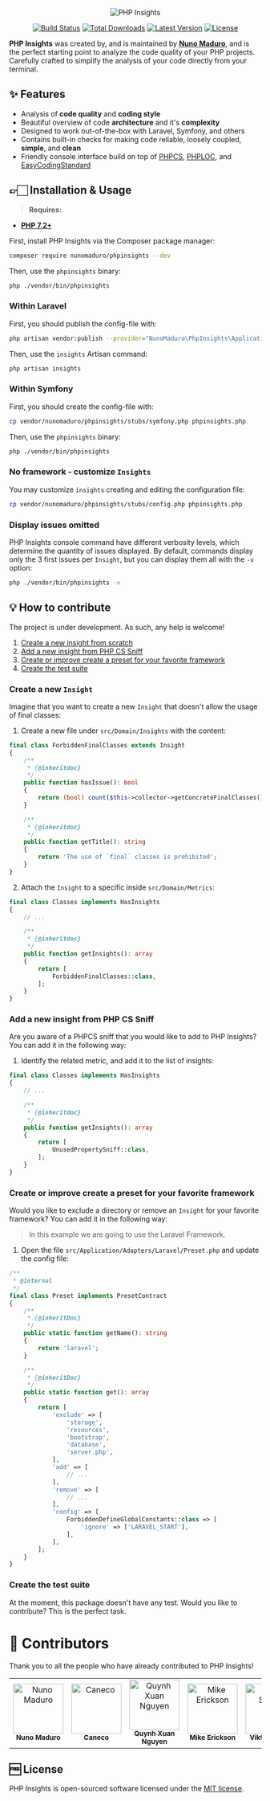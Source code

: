 <p align="center">

  <img alt="PHP Insights" src="https://raw.githubusercontent.com/nunomaduro/phpinsights/master/docs/banner.png" >

  <p align="center">
    <a href="https://travis-ci.org/nunomaduro/phpinsights"><img src="https://img.shields.io/travis/nunomaduro/phpinsights/master.svg" alt="Build Status"></a>
    <a href="https://packagist.org/packages/nunomaduro/phpinsights"><img src="https://poser.pugx.org/nunomaduro/phpinsights/d/total.svg" alt="Total Downloads"></a>
    <a href="https://packagist.org/packages/nunomaduro/phpinsights"><img src="https://poser.pugx.org/nunomaduro/phpinsights/v/stable.svg" alt="Latest Version"></a>
    <a href="https://packagist.org/packages/nunomaduro/phpinsights"><img src="https://poser.pugx.org/nunomaduro/phpinsights/license.svg" alt="License"></a>
  </p>
</p>


**PHP Insights** was created by, and is maintained by **[Nuno Maduro](https://github.com/nunomaduro)**, and is the perfect starting point to analyze the code quality of your PHP projects.
Carefully crafted to simplify the analysis of your code directly from your terminal.

## ✨ Features

- Analysis of **code quality** and **coding style**
- Beautiful overview of code **architecture** and it's **complexity**
- Designed to work out-of-the-box with Laravel, Symfony, and others
- Contains built-in checks for making code reliable, loosely coupled, **simple**, and **clean**
- Friendly console interface build on top of [PHPCS](https://github.com/squizlabs/PHP_CodeSniffer), [PHPLOC](https://github.com/sebastianbergmann/phploc), and [EasyCodingStandard](https://github.com/Symplify/EasyCodingStandard)

## 👉🏻 Installation & Usage

> **Requires:**
- **[PHP 7.2+](https://php.net/releases/)**

First, install PHP Insights via the Composer package manager:
```bash
composer require nunomaduro/phpinsights --dev
```

Then, use the `phpinsights` binary:
```bash
php ./vendor/bin/phpinsights
```

### Within Laravel

First, you should publish the config-file with:
```bash
php artisan vendor:publish --provider="NunoMaduro\PhpInsights\Application\Adapters\Laravel\InsightsServiceProvider"
```

Then, use the `insights` Artisan command:
```bash
php artisan insights
```

### Within Symfony

First, you should create the config-file with:
```bash
cp vendor/nunomaduro/phpinsights/stubs/symfony.php phpinsights.php
```

Then, use the `phpinsights` binary:
```bash
php ./vendor/bin/phpinsights
```

### No framework - customize `Insights` 

You may customize `insights` creating and editing the configuration file:
```bash
cp vendor/nunomaduro/phpinsights/stubs/config.php phpinsights.php
```

### Display issues omitted

PHP Insights console command have different verbosity levels, which determine the quantity of issues displayed. By default, commands display only the 3 first issues per `Insight`, but you can display them all with the `-v` option:
```bash
php ./vendor/bin/phpinsights -v
```

## 💡 How to contribute

The project is under development. As such, any help is welcome!

1. [Create a new insight from scratch](#create-a-new-insight)
2. [Add a new insight from PHP CS Sniff](#add-a-new-insight-from-php-cs-sniff)
3. [Create or improve create a preset for your favorite framework](#create-or-improve-create-a-preset-for-your-favorite-framework)
4. [Create the test suite](#create-the-test-suite)

### Create a new `Insight`

Imagine that you want to create a new `Insight` that doesn't allow the usage of final classes:

1. Create a new file under `src/Domain/Insights` with the content:

```php
final class ForbiddenFinalClasses extends Insight
{
    /**
     * {@inheritdoc}
     */
    public function hasIssue(): bool
    {
        return (bool) count($this->collector->getConcreteFinalClasses());
    }

    /**
     * {@inheritdoc}
     */
    public function getTitle(): string
    {
        return 'The use of `final` classes is prohibited';
    }
}
```

2. Attach the `Insight` to a specific inside `src/Domain/Metrics`:

```php
final class Classes implements HasInsights
{
    // ...

    /**
     * {@inheritdoc}
     */
    public function getInsights(): array
    {
        return [
            ForbiddenFinalClasses::class,
        ];
    }
}
```

### Add a new insight from PHP CS Sniff

Are you aware of a PHPCS sniff that you would like to add to PHP Insights? You can add it in the following way:

1. Identify the related metric, and add it to the list of insights:

```php
final class Classes implements HasInsights
{
    // ...

    /**
     * {@inheritdoc}
     */
    public function getInsights(): array
    {
        return [
            UnusedPropertySniff::class,
        ];
    }
}
```

### Create or improve create a preset for your favorite framework

Would you like to exclude a directory or remove an `Insight` for your favorite framework? You can add it in the following way:

> In this example we are going to use the Laravel Framework.

1. Open the file `src/Application/Adapters/Laravel/Preset.php` and update the config file:

```php
/**
 * @internal
 */
final class Preset implements PresetContract
{
    /**
     * {@inheritDoc}
     */
    public static function getName(): string
    {
        return 'laravel';
    }

    /**
     * {@inheritDoc}
     */
    public static function get(): array
    {
        return [
            'exclude' => [
                'storage',
                'resources',
                'bootstrap',
                'database',
                'server.php',
            ],
            'add' => [
                // ...
            ],
            'remove' => [
                // ...
            ],
            'config' => [
                ForbiddenDefineGlobalConstants::class => [
                    'ignore' => ['LARAVEL_START'],
                ],
            ],
        ];
    }
}
```

### Create the test suite

At the moment, this package doesn't have any test. Would you like to contribute? This is the perfect task.

# 👏 Contributors

Thank you to all the people who have already contributed to PHP Insights!

<!-- ALL-CONTRIBUTORS-LIST:START - Do not remove or modify this section -->
<!-- prettier-ignore -->
<table><tr><td align="center"><a href="https://nunomaduro.com"><img src="https://avatars2.githubusercontent.com/u/5457236?v=4" width="100px;" alt="Nuno Maduro"/><br /><sub><b>Nuno Maduro</b></sub></a><br /></td><td align="center"><a href="https://github.com/caneco"><img src="https://avatars0.githubusercontent.com/u/502041?v=4" width="100px;" alt="Caneco"/><br /><sub><b>Caneco</b></sub></a><br /></td><td align="center"><a href="https://seriquynh.com"><img src="https://avatars3.githubusercontent.com/u/16967350?v=4" width="100px;" alt="Quynh Xuan Nguyen"/><br /><sub><b>Quynh Xuan Nguyen</b></sub></a><br /></td><td align="center"><a href="https://github.com/mikeerickson"><img src="https://avatars1.githubusercontent.com/u/183153?v=4" width="100px;" alt="Mike Erickson"/><br /><sub><b>Mike Erickson</b></sub></a><br /></td><td align="center"><a href="https://github.com/szepeviktor/debian-server-tools/blob/master/CV.md"><img src="https://avatars3.githubusercontent.com/u/952007?v=4" width="100px;" alt="Viktor Szépe"/><br /><sub><b>Viktor Szépe</b></sub></a><br /></td><td align="center"><a href="https://pxgamer.xyz"><img src="https://avatars0.githubusercontent.com/u/1899334?v=4" width="100px;" alt="Owen Voke"/><br /><sub><b>Owen Voke</b></sub></a><br /></td></tr></table>

<!-- ALL-CONTRIBUTORS-LIST:END -->

## 🆓 License
PHP Insights is open-sourced software licensed under the [MIT license](LICENSE.md).
